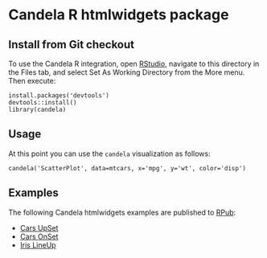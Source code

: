 # Candela R htmlwidgets package

## Install from Git checkout

To use the Candela R integration, open [RStudio](https://www.rstudio.com/),
navigate to this directory in the Files tab, and select Set As Working Directory
from the More menu. Then execute:

```
install.packages('devtools')
devtools::install()
library(candela)
```

## Usage

At this point you can use the `candela` visualization as follows:

```
candela('ScatterPlot', data=mtcars, x='mpg', y='wt', color='disp')
```

## Examples

The following Candela htmlwidgets examples are published to
[RPub](http://rpubs.com):

* [Cars UpSet](http://rpubs.com/jeffbaumes/cars-upset)
* [Cars OnSet](http://rpubs.com/jeffbaumes/cars-onset)
* [Iris LineUp](http://rpubs.com/jeffbaumes/iris-lineup)
